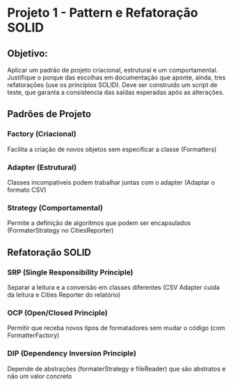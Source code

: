 # Projeto 1 - Pattern e Refatoração SOLID
## Objetivo:
Aplicar um padrão de projeto criacional, estrutural e um comportamental. Justifique o porque das escolhas em documentação que aponte, ainda, tres refatorações (use os princípios SOLID). Deve ser construido um script de teste, que garanta a consistencia das saídas esperadas após as alterações.

## Padrões de Projeto
### Factory (Criacional)
Facilita a criação de novos objetos sem especificar a classe (Formatters)

### Adapter (Estrutural)
Classes incompativeis podem trabalhar juntas com o adapter (Adaptar o formato CSV)

### Strategy (Comportamental)
Permite a definição de algoritmos que podem ser encapsulados (FormaterStrategy no CitiesReporter)

## Refatoração SOLID

### SRP (Single Responsibility Principle)
Separar a leitura e a conversão em classes diferentes (CSV Adapter cuida da leitura e Cities Reporter do relatório)
### OCP (Open/Closed Principle)
Permitir que receba novos tipos de formatadores sem mudar o código (com FormatterFactory)
### DIP (Dependency Inversion Principle)
Depende de abstrações (formaterStrategy e fileReader) que são abstratos e não um valor concreto

